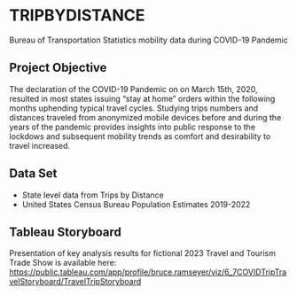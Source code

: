 # TRIPBYDISTANCE
Bureau of Transportation Statistics mobility data during COVID-19 Pandemic
## Project Objective
The declaration of the COVID-19 Pandemic on on March 15th, 2020, resulted in most states issuing “stay at home” orders within the following months uphending typical travel cycles. Studying trips numbers and distances traveled from anonymized mobile devices before and during the years of the pandemic provides insights into public response to the lockdows and subsequent mobility trends as comfort and desirability to travel increased. 
## Data Set
+ State level data from Trips by Distance
+ United States Census Bureau Population Estimates 2019-2022
## Tableau Storyboard
Presentation of key analysis results for fictional 2023 Travel and Tourism Trade Show is available here: https://public.tableau.com/app/profile/bruce.ramseyer/viz/6_7COVIDTripTravelStoryboard/TravelTripStoryboard
